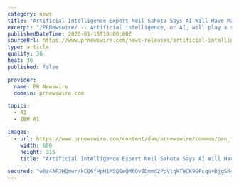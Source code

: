 ```yaml
---
category: news
title: "Artificial Intelligence Expert Neil Sahota Says AI Will Have Major Impact On 2020 Elections And In Medicine"
excerpt: "/PRNewswire/ -- Artificial intelligence, or AI, will play a significant role in the 2020 election campaign and may also lead to major breakthroughs in"
publishedDateTime: 2020-01-15T10:00:00Z
sourceUrl: https://www.prnewswire.com/news-releases/artificial-intelligence-expert-neil-sahota-says-ai-will-have-major-impact-on-2020-elections-and-in-medicine-300987177.html
type: article
quality: 36
heat: 36
published: false

provider:
  name: PR Newswire
  domain: prnewswire.com

topics:
  - AI
  - IBM AI

images:
  - url: https://www.prnewswire.com/content/dam/prnewswire/common/prn_facebook_sharing_logo.jpg
    width: 600
    height: 315
    title: "Artificial Intelligence Expert Neil Sahota Says AI Will Have Major Impact On 2020 Elections And In Medicine"

secured: "w8z4AFJHQmwr/kCQ6fHpH1MSQEeQM6OvEDmmd2PpVtqkTWCK9GFcqs+BjgSR40FqYRPVvJIHaqh1Lb5m5mxG2bffQBt7OGcPchgrsK66I1eFq3zJDqnwXIM7trV0Kl3bMSh90RVHYgUDZ9uPoL4HA6haXavozB+5bfATlpjs9bG+3kaiwW+pdoOLloCIQq7WJVS7TZ7TDa3xyhonAqyPjDKw5qXAvKQMUK1djXOy6Gl8NYTAWnmMOoLDKbLGBEhkrlyI9Y4Unl3Y6HHgj4Wa/S27IcodOkPRr/uuWBnc8zc=;RooPzBMXRLgSOfrlKhDD6w=="
---
```


